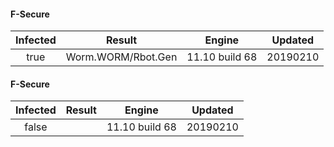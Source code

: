 #### F-Secure
| Infected      | Result      | Engine      | Updated      |
|:-------------:|:-----------:|:-----------:|:------------:|
| true | Worm.WORM/Rbot.Gen | 11.10 build 68 | 20190210 |

#### F-Secure
| Infected      | Result      | Engine      | Updated      |
|:-------------:|:-----------:|:-----------:|:------------:|
| false |  | 11.10 build 68 | 20190210 |

